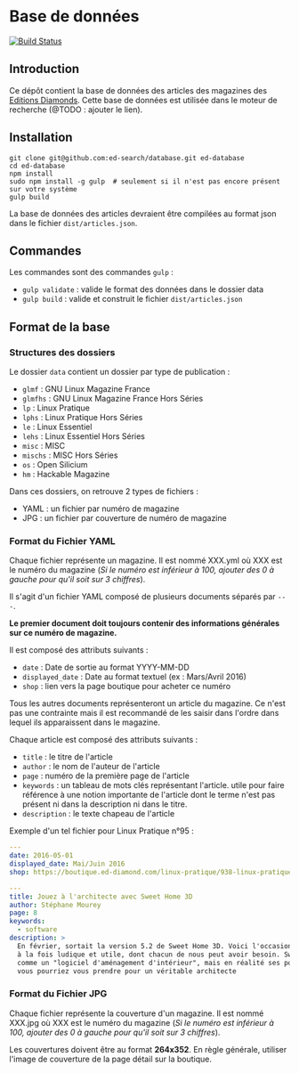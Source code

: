 # Base de données

[![Build Status](https://travis-ci.org/ed-search/database.svg?branch=master)](https://travis-ci.org/ed-search/database)


## Introduction

Ce dépôt contient la base de données des articles des magazines des [Editions Diamonds](https://boutique.ed-diamond.com/). Cette base de données est utilisée dans le moteur de recherche (@TODO : ajouter le lien).


## Installation

```
git clone git@github.com:ed-search/database.git ed-database
cd ed-database
npm install
sudo npm install -g gulp  # seulement si il n'est pas encore présent sur votre système
gulp build
```

La base de données des articles devraient être compilées au format json dans le fichier `dist/articles.json`.


## Commandes

Les commandes sont des commandes `gulp` :

* `gulp validate` : valide le format des données dans le dossier data
* `gulp build` : valide et construit le fichier `dist/articles.json`


## Format de la base

### Structures des dossiers

Le dossier `data` contient un dossier par type de publication :

* `glmf` : GNU Linux Magazine France
* `glmfhs` : GNU Linux Magazine France Hors Séries
* `lp` : Linux Pratique
* `lphs` : Linux Pratique Hors Séries
* `le` : Linux Essentiel
* `lehs` : Linux Essentiel Hors Séries
* `misc` : MISC
* `mischs` : MISC Hors Séries
* `os` : Open Silicium
* `hm` : Hackable Magazine

Dans ces dossiers, on retrouve 2 types de fichiers :

* YAML : un fichier par numéro de magazine
* JPG : un fichier par couverture de numéro de magazine

### Format du Fichier YAML

Chaque fichier représente un magazine. Il est nommé XXX.yml où XXX est le numéro du magazine (*Si le numéro est inférieur à 100, ajouter des 0 à gauche pour qu'il soit sur 3 chiffres*).

Il s'agit d'un fichier YAML composé de plusieurs documents séparés par `---`.

**Le premier document doit toujours contenir des informations générales sur ce numéro de magazine.**

Il est composé des attributs suivants :

* `date` : Date de sortie au format YYYY-MM-DD
* `displayed_date` : Date au format textuel (ex : Mars/Avril 2016)
* `shop` : lien vers la page boutique pour acheter ce numéro

Tous les autres documents représenteront un article du magazine. Ce n'est pas une contrainte mais il est recommandé de les saisir dans l'ordre dans lequel ils apparaissent dans le magazine.

Chaque article est composé des attributs suivants :

* `title` : le titre de l'article
* `author` : le nom de l'auteur de l'article
* `page` : numéro de la première page de l'article
* `keywords` : un tableau de mots clés représentant l'article. utile pour faire référence à une notion importante de l'article dont le terme n'est pas présent ni dans la description ni dans le titre.
* `description` : le texte chapeau de l'article

Exemple d'un tel fichier pour Linux Pratique n°95 :

``` yml
---
date: 2016-05-01
displayed_date: Mai/Juin 2016
shop: https://boutique.ed-diamond.com/linux-pratique/938-linux-pratique-95.html

---
title: Jouez à l'architecte avec Sweet Home 3D
author: Stéphane Mourey
page: 8
keywords:
  - software
description: >
  En février, sortait la version 5.2 de Sweet Home 3D. Voici l'occasion de revenir sur ce logiciel
  à la fois ludique et utile, dont chacun de nous peut avoir besoin. Sweet Home 3D se présente en effet
  comme un "logiciel d'aménagement d'intérieur", mais en réalité ses possibilités sont si vastes que
  vous pourriez vous prendre pour un véritable architecte
```

### Format du Fichier JPG

Chaque fichier représente la couverture d'un magazine. Il est nommé XXX.jpg où XXX est le numéro du magazine (*Si le numéro est inférieur à 100, ajouter des 0 à gauche pour qu'il soit sur 3 chiffres*).

Les couvertures doivent être au format **264x352**. En règle générale, utiliser l'image de couverture de la page détail sur la boutique.
